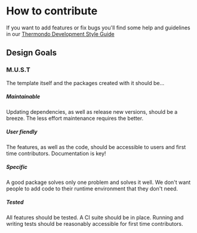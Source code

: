 # How to contribute

If you want to add features or fix bugs you'll find some help and guidelines in our
[Thermondo Development Style Guide](https://github.com/Thermondo/thermondo.github.io/blob/master/style-guide/README.md)

## Design Goals

### M.U.S.T

The template itself and the packages created with it should be…

##### Maintainable

Updating dependencies, as well as release new versions, should be a breeze. The less effort maintenance requires the better. 

##### User fiendly

The features, as well as the code, should be accessible to users and first time contributors. Documentation is key!

##### Specific

A good package solves only one problem and solves it well.
We don't want people to add code to their runtime environment that they don't need.

##### Tested

All features should be tested. A CI suite should be in place.
Running and writing tests should be reasonably accessible for first time contributors.
